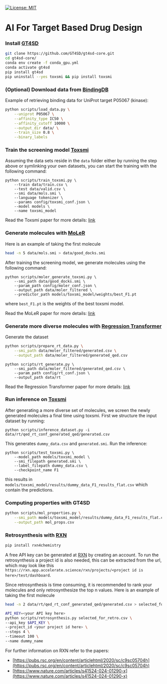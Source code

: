  [![License: MIT](https://img.shields.io/badge/License-MIT-yellow.svg)](https://opensource.org/licenses/MIT)
# AI For Target Based Drug Design


### Install [GT4SD](https://github.com/GT4SD/gt4sd-core) 
```bash
git clone https://github.com/GT4SD/gt4sd-core.git
cd gt4sd-core/
conda env create -f conda_gpu.yml
conda activate gt4sd
pip install gt4sd
pip uninstall --yes toxsmi && pip install toxsmi
```

### (Optional) Download data from [BindingDB](https://www.bindingdb.org/bind/BindingDBRESTfulAPI.jsp)
Example of retrieving binding data for UniProt target P05067 (kinase):
```bash
python scripts/load_data.py \
    --uniprot P05067 \
    --affinity_type IC50 \
    --affinity_cutoff 10000 \
    --output_dir data/ \
    --train_size 0.8 \
    --binary_labels
```

### Train the screening model [Toxsmi](https://pubs.rsc.org/en/content/articlehtml/2023/dd/d2dd00099g)

Assuming the data sets reside in the `data` folder either by running the step above or symlinking your own datasets,
you can start the training with the following command:
```
python scripts/train_toxsmi.py \
    --train data/train.csv \
    --test data/valid.csv \
    --smi data/mols.smi \
    --language tokenizer \
    --params config/toxsmi_conf.json \
    --model models \
    --name toxsmi_model
```

Read the Toxsmi paper for more details: [link](https://pubs.rsc.org/en/content/articlehtml/2023/dd/d2dd00099g)

### Generate molecules with [MoLeR](https://github.com/microsoft/molecule-generation)
Here is an example of taking the first molecule
```bash
head -n 5 data/mols.smi > data/good_docks.smi 
```

After training the screening model, we generate molecules using the following command:
```
python scripts/moler_generate_toxsmi.py \
    --smi_path data/good_docks.smi \
    --param_path config/moler_conf.json \
    --output_path data/moler_filtered \
    --predictor_path models/toxsmi_model/weights/best_F1.pt
```
where `best_F1.pt` is the weights of the best toxsmi model.

Read the MoLeR paper for more details: [link](https://arxiv.org/abs/2103.03864)

### Generate more diverse molecules with [Regression Transformer](https://www.nature.com/articles/s42256-023-00639-z)
Generate the dataset
```bash
python scripts/prepare_rt_data.py \
    --smi_path data/moler_filtered/generated.csv \
    --output_path data/moler_filtered/generated_qed.csv 
```
```
python scripts/rt_generate.py \
    --smi_path data/moler_filtered/generated_qed.csv \
    --param_path config/rt_conf.json \
    --output_path data/rt
```
Read the Regression Transformer paper for more details: [link](https://www.nature.com/articles/s42256-023-00639-z)

### Run inference on [Toxsmi](https://pubs.rsc.org/en/content/articlehtml/2023/dd/d2dd00099g)
After generating a more diverse set of molecules, we screen the newly generated molecules a final time using toxsmi.
First we structure the input dataset by running:
```
python scripts/inference_dataset.py -i data/rt/qed_rt_conf_generated_qed/generated.csv
```
This generates `dummy_data.csv` and `generated.smi`. Run the inference:
```
python scripts/test_toxsmi.py \
    --model_path models/toxsmi_model \
    --smi_filepath generated.smi \
    --label_filepath dummy_data.csv \
    --checkpoint_name F1
```
this results in `models/toxsmi_model/results/dummy_data_F1_results_flat.csv` which contain the predictions.

### Computing properties with GT4SD
```bash
python scripts/mol_properties.py \
    --smi_path models/toxsmi_model/results/dummy_data_F1_results_flat.csv \
    --output_path mol_props.csv 
```

### Retrosynthesis with [RXN](https://rxn.app.accelerate.science/)
```bash
pip install rxn4chemistry
```

A free API key can be generated at [RXN](https://rxn.app.accelerate.science/) by creating an account.
To run the retrosynthesis a project id is also needed, this can be extracted from the url, which may look like this
`https://rxn.app.accelerate.science/rxn/projects/<project id is here>/test/dashboard`.

Since retrosynthesis is time consuming, it is recommended to rank your molecules and only retrosynthesize the top n values.
Here is an example of taking the first molecule
```bash
head -n 2 data/rt/qed_rt_conf_generated_qed/generated.csv > selected_for_retro.csv
```

```bash
API_KEY=<your API key here>
python scripts/retrosynthesis.py selected_for_retro.csv \
--api_key $API_KEY \
--project_id <your project id here> \
--steps 4 \
--timeout 100 \
--name dummy_name
```

For further information on RXN refer to the papers:
- [https://pubs.rsc.org/en/content/articlehtml/2020/sc/c9sc05704h](https://pubs.rsc.org/en/content/articlehtml/2020/sc/c9sc05704h)
- [https://www.nature.com/articles/s41524-024-01290-x](https://www.nature.com/articles/s41524-024-01290-x)
